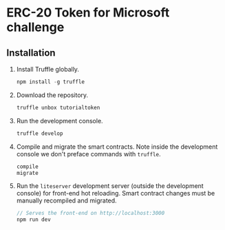 # ERC-20 Token for Microsoft challenge

## Installation

1. Install Truffle globally.
    ```javascript
    npm install -g truffle
    ```

2. Download the repository.
    ```javascript
    truffle unbox tutorialtoken
    ```

3. Run the development console.
    ```javascript
    truffle develop
    ```

4. Compile and migrate the smart contracts. Note inside the development console we don't preface commands with `truffle`.
    ```javascript
    compile
    migrate
    ```

5. Run the `liteserver` development server (outside the development console) for front-end hot reloading. Smart contract changes must be manually recompiled and migrated.
    ```javascript
    // Serves the front-end on http://localhost:3000
    npm run dev
    ```
